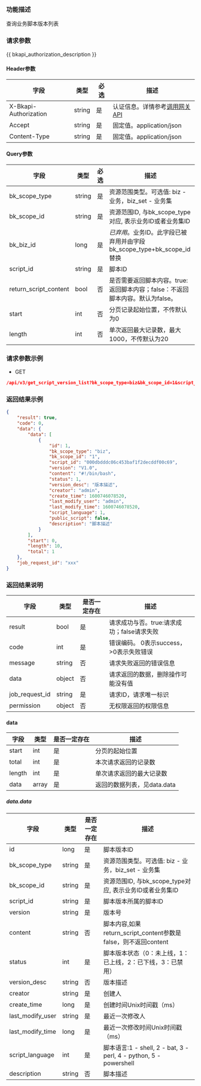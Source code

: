 ### 功能描述

查询业务脚本版本列表

### 请求参数

{{ bkapi_authorization_description }}

#### Header参数

| 字段                    | 类型     | 必选  | 描述                                                                                                                               |
|-----------------------|--------|-----|----------------------------------------------------------------------------------------------------------------------------------|
| X-Bkapi-Authorization | string | 是   | 认证信息。详情参考[调用网关 API](https://github.com/TencentBlueKing/BKDocs/blob/master/ZH/7.0/APIGateway/apigateway/use-api/use-apigw-api.md) |
| Accept                | string | 是   | 固定值。application/json                                                                                                             |
| Content-Type          | string | 是   | 固定值。application/json                                                                                                             |

#### Query参数

| 字段                    | 类型     | 必选  | 描述                                                |
|-----------------------|--------|-----|---------------------------------------------------|
| bk_scope_type         | string | 是   | 资源范围类型。可选值: biz - 业务，biz_set - 业务集                |
| bk_scope_id           | string | 是   | 资源范围ID, 与bk_scope_type对应, 表示业务ID或者业务集ID           |
| bk_biz_id             | long   | 是   | *已弃用*。业务ID。此字段已被弃用并由字段bk_scope_type+bk_scope_id替换 |
| script_id             | string | 是   | 脚本ID                                              |
| return_script_content | bool   | 否   | 是否需要返回脚本内容。true:返回脚本内容；false：不返回脚本内容。默认为false。    |
| start                 | int    | 否   | 分页记录起始位置，不传默认为0                                   |
| length                | int    | 否   | 单次返回最大记录数，最大1000，不传默认为20                          |

### 请求参数示例

- GET

```json
/api/v3/get_script_version_list?bk_scope_type=biz&bk_scope_id=1&script_id=000dbdddc06c453baf1f2decddf00c69&return_script_content=true&start=0&length=10
```

### 返回结果示例

```json
{
    "result": true,
    "code": 0,
    "data": {
        "data": [
            {
                "id": 1,
                "bk_scope_type": "biz",
                "bk_scope_id": "1",
                "script_id": "000dbdddc06c453baf1f2decddf00c69",
                "version": "V1.0",
                "content": "#!/bin/bash",
                "status": 1,
                "version_desc": "版本描述",
                "creator": "admin",
                "create_time": 1600746078520,
                "last_modify_user": "admin",
                "last_modify_time": 1600746078520,
                "script_language": 1,
                "public_script": false,
                "description": "脚本描述"
            }
        ],
        "start": 0,
        "length": 10,
        "total": 1
    },
    "job_request_id": "xxx"
}
```

### 返回结果说明

| 字段             | 类型     | 是否一定存在 | 描述                         |
|----------------|--------|--------|----------------------------|
| result         | bool   | 是      | 请求成功与否。true:请求成功；false请求失败 |
| code           | int    | 是      | 错误编码。 0表示success，>0表示失败错误  |
| message        | string | 否      | 请求失败返回的错误信息                |
| data           | object | 否      | 请求返回的数据，删除操作可能没有值          |
| job_request_id | string | 是      | 请求ID，请求唯一标识                |
| permission     | object | 否      | 无权限返回的权限信息                 |

#### data

| 字段     | 类型    | 是否一定存在 | 描述                 |
|--------|-------|--------|--------------------|
| start  | int   | 是      | 分页的起始位置            |
| total  | int   | 是      | 本次请求返回的记录数         |
| length | int   | 是      | 单次请求返回的最大记录数       |
| data   | array | 是      | 返回的数据列表，见data.data |

##### data.data

| 字段               | 类型     | 是否一定存在 | 描述                                                            |
|------------------|--------|--------|---------------------------------------------------------------|
| id               | long   | 是      | 脚本版本ID                                                        |
| bk_scope_type    | string | 是      | 资源范围类型。可选值: biz - 业务，biz_set - 业务集                            |
| bk_scope_id      | string | 是      | 资源范围ID, 与bk_scope_type对应, 表示业务ID或者业务集ID                       |
| script_id        | string | 是      | 脚本版本所属的脚本ID                                                   |
| version          | string | 是      | 版本号                                                           |
| content          | string | 否      | 脚本内容,如果return_script_content参数是false，则不返回content              |
| status           | int    | 是      | 脚本版本状态（0：未上线，1：已上线，2：已下线，3：已禁用）                               |
| version_desc     | string | 否      | 版本描述                                                          |
| creator          | string | 是      | 创建人                                                           |
| create_time      | long   | 是      | 创建时间Unix时间戳（ms）                                               |
| last_modify_user | string | 是      | 最近一次修改人                                                       |
| last_modify_time | long   | 是      | 最近一次修改时间Unix时间戳（ms）                                           |
| script_language  | int    | 是      | 脚本语言:1 - shell, 2 - bat, 3 - perl, 4 - python, 5 - powershell |
| description      | string | 否      | 脚本描述                                                          |
